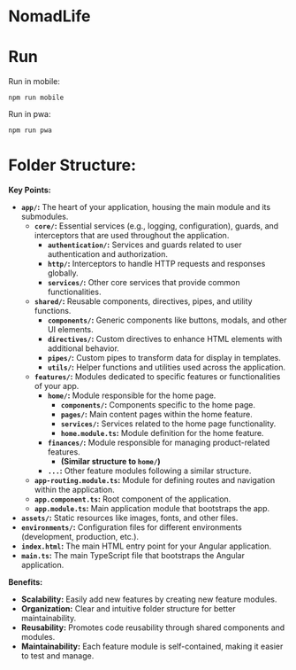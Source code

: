 # NomadLife

# Run

Run in mobile:

```
npm run mobile
```

Run in pwa:

```
npm run pwa
```

# Folder Structure:

**Key Points:**

- **`app/`:** The heart of your application, housing the main module and its submodules.
  - **`core/`:** Essential services (e.g., logging, configuration), guards, and interceptors that are used throughout the application.
    - **`authentication/`:** Services and guards related to user authentication and authorization.
    - **`http/`:** Interceptors to handle HTTP requests and responses globally.
    - **`services/`:** Other core services that provide common functionalities.
  - **`shared/`:** Reusable components, directives, pipes, and utility functions.
    - **`components/`:** Generic components like buttons, modals, and other UI elements.
    - **`directives/`:** Custom directives to enhance HTML elements with additional behavior.
    - **`pipes/`:** Custom pipes to transform data for display in templates.
    - **`utils/`:** Helper functions and utilities used across the application.
  - **`features/`:** Modules dedicated to specific features or functionalities of your app.
    - **`home/`:** Module responsible for the home page.
      - **`components/`:** Components specific to the home page.
      - **`pages/`:** Main content pages within the home feature.
      - **`services/`:** Services related to the home page functionality.
      - **`home.module.ts`:** Module definition for the home feature.
    - **`finances/`:** Module responsible for managing product-related features.
      - **(Similar structure to `home/`)**
    - **`...`:** Other feature modules following a similar structure.
  - **`app-routing.module.ts`:** Module for defining routes and navigation within the application.
  - **`app.component.ts`:** Root component of the application.
  - **`app.module.ts`:** Main application module that bootstraps the app.
- **`assets/`:** Static resources like images, fonts, and other files.
- **`environments/`:** Configuration files for different environments (development, production, etc.).
- **`index.html`:** The main HTML entry point for your Angular application.
- **`main.ts`:** The main TypeScript file that bootstraps the Angular application.

**Benefits:**

- **Scalability:** Easily add new features by creating new feature modules.
- **Organization:** Clear and intuitive folder structure for better maintainability.
- **Reusability:** Promotes code reusability through shared components and modules.
- **Maintainability:** Each feature module is self-contained, making it easier to test and manage.
